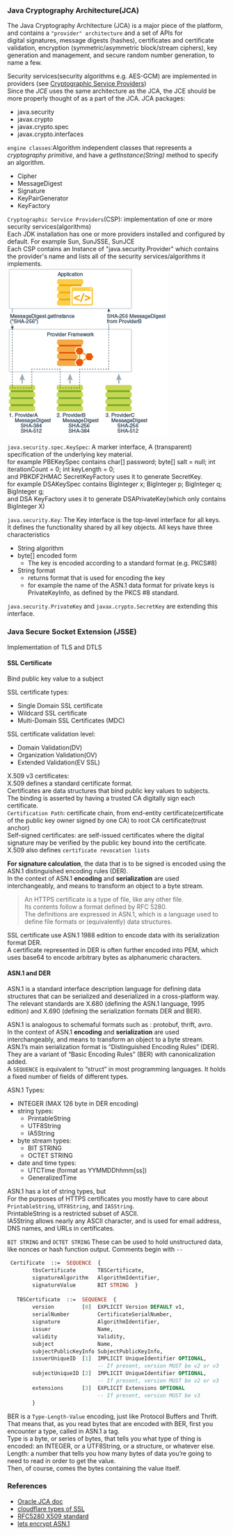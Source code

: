 ### Java Cryptography Architecture(JCA)
The Java Cryptography Architecture (JCA) is a major piece of the platform, and contains a `"provider" architecture` and a set of APIs for     
digital signatures, message digests (hashes), certificates and certificate validation, encryption (symmetric/asymmetric block/stream ciphers), key generation and management, and secure random number generation, to name a few. 

Security services(security algorithms e.g. AES-GCM) are implemented in providers (see [Cryptographic Service Providers](https://docs.oracle.com/en/java/javase/11/security/java-cryptography-architecture-jca-reference-guide.html#GUID-3E0744CE-6AC7-4A6D-A1F6-6C01199E6920))    
Since the *JCE* uses the same architecture as the JCA, the JCE should be more properly thought of as a part of the JCA.
JCA packages:
- java.security
- javax.crypto
- javax.crypto.spec
- javax.crypto.interfaces

`engine classes`:Algorithm independent classes that represents a *cryptography primitive*, and have a *getInstance(String)* method to specify an algorithm.    
- Cipher
- MessageDigest
- Signature
- KeyPairGenerator
- KeyFactory

`Cryptographic Service Providers`(CSP): implementation of one or more security services(algorithms)    
Each JDK installation has one or more providers installed and configured by default. For example Sun, SunJSSE, SunJCE    
Each CSP contains an Instance of "java.security.Provider" which contains the provider's name and lists all of the security services/algorithms it implements.       
![](./JCA-provider.png)

`java.security.spec.KeySpec`: A marker interface, A (transparent) specification of the underlying key material.      
for example PBEKeySpec contains   char[] password; byte[] salt = null; int iterationCount = 0; int keyLength = 0;    
    and PBKDF2HMAC SecretKeyFactory uses it to generate SecretKey.      
for example DSAKeySpec contains BigInteger x; BigInteger p; BigInteger q; BigInteger g;  
    and DSA KeyFactory uses it to generate DSAPrivateKey(which only contains BigInteger X)    

`java.security.Key`: The Key interface is the top-level interface for all keys.      
It defines the functionality shared by all key objects. All keys have three characteristics     
- String algorithm
- byte[] encoded form
  - The key is encoded according to a standard format (e.g. PKCS#8)
- String format
  - returns format that is used for encoding the key    
  - for example the name of the ASN.1 data format for private keys is PrivateKeyInfo, as defined by the PKCS #8 standard.    

`java.security.PrivateKey` and `javax.crypto.SecretKey` are extending this interface.    

### Java Secure Socket Extension (JSSE)
Implementation of TLS and DTLS    

#### SSL Certificate     
Bind public key value to a subject     

SSL certificate types:  
- Single Domain SSL certificate
- Wildcard SSL certificate
- Multi-Domain SSL Certificates (MDC)


SSL certificate validation level:   
- Domain Validation(DV)
- Organization Validation(OV)
- Extended Validation(EV SSL)

X.509 v3 certificates:    
X.509 defines a standard certificate format.    
Certificates are data structures that bind public key values to subjects.   
The binding is asserted by having a trusted CA digitally sign each certificate.    
`Certification Path`: certificate chain, from end-entity certificate(certificate of the public key owner signed by one CA) to root CA certificate(trust anchor)    
Self-signed certificates: are self-issued certificates where the digital signature may be verified by the public key bound into the certificate.     
X.509 also defines `certificate revocation lists`    

**For signature calculation**, the data that is to be signed is encoded using the ASN.1 distinguished encoding rules (DER).        
In the context of ASN.1 **encoding** and **serialization** are used interchangeably, and means to transform an object to a byte stream.    

> An HTTPS certificate is a type of file, like any other file.     
> Its contents follow a format defined by RFC 5280.      
> The definitions are expressed in ASN.1, which is a language used to define file formats or (equivalently) data structures.    

SSL certificate use ASN.1 1988 edition to encode data with its serialization format DER.    
A certificate represented in DER is often further encoded into PEM, which uses base64 to encode arbitrary bytes as alphanumeric characters.
#### ASN.1 and DER
ASN.1 is a standard interface description language for defining data structures that can be serialized and deserialized in a cross-platform way.     
The relevant standards are X.680 (defining the ASN.1 language, 1995 edition) and X.690 (defining the serialization formats DER and BER).    

ASN.1 is analogous to schemaful formats such as : protobuf, thrift, avro.    
In the context of ASN.1 **encoding** and **serialization** are used interchangeably, and means to transform an object to a byte stream.    
ASN.1’s main serialization format is “Distinguished Encoding Rules” (DER). They are a variant of “Basic Encoding Rules” (BER) with canonicalization added.     
A `SEQUENCE` is equivalent to “struct” in most programming languages. It holds a fixed number of fields of different types.      

ASN.1 Types:
- INTEGER (MAX 126 byte in DER encoding)
- string types:
  - PrintableString
  - UTF8String
  - IA5String
- byte stream types:
  - BIT STRING
  - OCTET STRING
- date and time types:
  - UTCTime (format as YYMMDDhhmm[ss])
  - GeneralizedTime

ASN.1 has a lot of string types, but     
For the purposes of HTTPS certificates you mostly have to care about `PrintableString`, `UTF8String`, and `IA5String`.      
PrintableString is a restricted subset of ASCII.    
IA5String allows nearly any ASCII character, and is used for email address, DNS names, and URLs in certificates.     

`BIT STRING` and `OCTET STRING` These can be used to hold unstructured data, like nonces or hash function output.
Comments begin with `--`   
```asn.1
 Certificate  ::=  SEQUENCE  {
        tbsCertificate       TBSCertificate,
        signatureAlgorithm   AlgorithmIdentifier,
        signatureValue       BIT STRING  }

   TBSCertificate  ::=  SEQUENCE  {
        version         [0]  EXPLICIT Version DEFAULT v1,
        serialNumber         CertificateSerialNumber,
        signature            AlgorithmIdentifier,
        issuer               Name,
        validity             Validity,
        subject              Name,
        subjectPublicKeyInfo SubjectPublicKeyInfo,
        issuerUniqueID  [1]  IMPLICIT UniqueIdentifier OPTIONAL,
                             -- If present, version MUST be v2 or v3
        subjectUniqueID [2]  IMPLICIT UniqueIdentifier OPTIONAL,
                             -- If present, version MUST be v2 or v3
        extensions      [3]  EXPLICIT Extensions OPTIONAL
                             -- If present, version MUST be v3
        }
```
BER is a `Type-Length-Value` encoding, just like Protocol Buffers and Thrift.      
That means that, as you read bytes that are encoded with BER, first you encounter a type, called in ASN.1 a tag.     
Type is a byte, or series of bytes, that tells you what type of thing is encoded: an INTEGER, or a UTF8String, or a structure, or whatever else.     
Length: a number that tells you how many bytes of data you’re going to need to read in order to get the value.      
Then, of course, comes the bytes containing the value itself.    

### References
- [Oracle JCA doc](https://docs.oracle.com/en/java/javase/11/security/java-cryptography-architecture-jca-reference-guide.html#GUID-2BCFDD85-D533-4E6C-8CE9-29990DEB0190)
- [cloudflare types of SSL](https://www.cloudflare.com/learning/ssl/types-of-ssl-certificates/)
- [RFC5280 X509 standard](https://www.rfc-editor.org/rfc/rfc5280)
- [lets encrypt ASN.1](https://letsencrypt.org/docs/a-warm-welcome-to-asn1-and-der/)